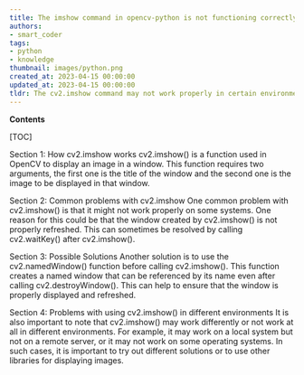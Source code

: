 ```yaml
---
title: The imshow command in opencv-python is not functioning correctly
authors:
- smart_coder
tags:
- python
- knowledge
thumbnail: images/python.png
created_at: 2023-04-15 00:00:00
updated_at: 2023-04-15 00:00:00
tldr: The cv2.imshow command may not work properly in certain environments or operating systems.
---
```


**Contents**

[TOC]

Section 1: How cv2.imshow works
cv2.imshow() is a function used in OpenCV to display an image in a window. This function requires two arguments, the first one is the title of the window and the second one is the image to be displayed in that window.

Section 2: Common problems with cv2.imshow
One common problem with cv2.imshow() is that it might not work properly on some systems. One reason for this could be that the window created by cv2.imshow() is not properly refreshed. This can sometimes be resolved by calling cv2.waitKey() after cv2.imshow().

Section 3: Possible Solutions
Another solution is to use the cv2.namedWindow() function before calling cv2.imshow(). This function creates a named window that can be referenced by its name even after calling cv2.destroyWindow(). This can help to ensure that the window is properly displayed and refreshed.

Section 4: Problems with using cv2.imshow() in different environments
It is also important to note that cv2.imshow() may work differently or not work at all in different environments. For example, it may work on a local system but not on a remote server, or it may not work on some operating systems. In such cases, it is important to try out different solutions or to use other libraries for displaying images.
